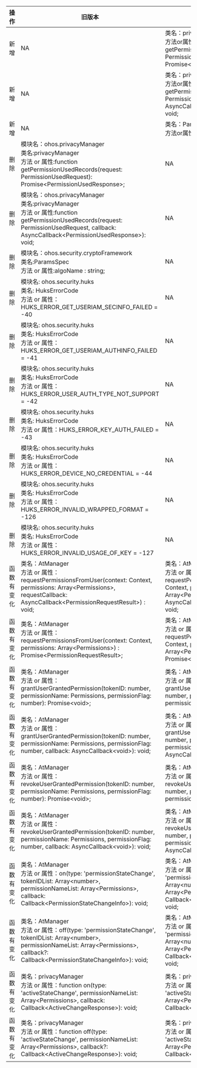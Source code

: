 | 操作 | 旧版本 | 新版本 | d.ts文件 |
| ---- | ------ | ------ | -------- |
|新增|NA|类名：privacyManager<br>方法or属性：function getPermissionUsedRecord(request: PermissionUsedRequest): Promise\<PermissionUsedResponse>;|@ohos.privacyManager.d.ts|
|新增|NA|类名：privacyManager<br>方法or属性：function getPermissionUsedRecord(request: PermissionUsedRequest, callback: AsyncCallback\<PermissionUsedResponse>): void;|@ohos.privacyManager.d.ts|
|新增|NA|类名：ParamsSpec<br>方法or属性：algName : string;|@ohos.security.cryptoFramework.d.ts|
|删除|模块名：ohos.privacyManager<br>类名:privacyManager<br>方法 or 属性:function getPermissionUsedRecords(request: PermissionUsedRequest): Promise\<PermissionUsedResponse>;|NA|@ohos.privacyManager.d.ts|
|删除|模块名：ohos.privacyManager<br>类名:privacyManager<br>方法 or 属性:function getPermissionUsedRecords(request: PermissionUsedRequest, callback: AsyncCallback\<PermissionUsedResponse>): void;|NA|@ohos.privacyManager.d.ts|
|删除|模块名：ohos.security.cryptoFramework<br>类名:ParamsSpec<br>方法 or 属性:algoName : string;|NA|@ohos.security.cryptoFramework.d.ts|
|删除|模块名: ohos.security.huks<br>类名: HuksErrorCode<br>方法 or 属性：HUKS_ERROR_GET_USERIAM_SECINFO_FAILED = -40|NA|@ohos.security.huks.d.ts|
|删除|模块名: ohos.security.huks<br>类名: HuksErrorCode<br>方法 or 属性：HUKS_ERROR_GET_USERIAM_AUTHINFO_FAILED = -41|NA|@ohos.security.huks.d.ts|
|删除|模块名: ohos.security.huks<br>类名: HuksErrorCode<br>方法 or 属性：HUKS_ERROR_USER_AUTH_TYPE_NOT_SUPPORT = -42|NA|@ohos.security.huks.d.ts|
|删除|模块名: ohos.security.huks<br>类名: HuksErrorCode<br>方法 or 属性：HUKS_ERROR_KEY_AUTH_FAILED = -43|NA|@ohos.security.huks.d.ts|
|删除|模块名: ohos.security.huks<br>类名: HuksErrorCode<br>方法 or 属性：HUKS_ERROR_DEVICE_NO_CREDENTIAL = -44|NA|@ohos.security.huks.d.ts|
|删除|模块名: ohos.security.huks<br>类名: HuksErrorCode<br>方法 or 属性：HUKS_ERROR_INVALID_WRAPPED_FORMAT = -126|NA|@ohos.security.huks.d.ts|
|删除|模块名: ohos.security.huks<br>类名: HuksErrorCode<br>方法 or 属性：HUKS_ERROR_INVALID_USAGE_OF_KEY = -127|NA|@ohos.security.huks.d.ts|
|函数有变化|类名：AtManager<br>方法 or 属性：requestPermissionsFromUser(context: Context, permissions: Array\<Permissions>, requestCallback: AsyncCallback\<PermissionRequestResult>) : void;<br>|类名：AtManager<br>方法 or 属性：requestPermissionsFromUser(context: Context, permissionList: Array\<Permissions>, requestCallback: AsyncCallback\<PermissionRequestResult>) : void;<br>|@ohos.abilityAccessCtrl.d.ts|
|函数有变化|类名：AtManager<br>方法 or 属性：requestPermissionsFromUser(context: Context, permissions: Array\<Permissions>) : Promise\<PermissionRequestResult>;<br>|类名：AtManager<br>方法 or 属性：requestPermissionsFromUser(context: Context, permissionList: Array\<Permissions>) : Promise\<PermissionRequestResult>;<br>|@ohos.abilityAccessCtrl.d.ts|
|函数有变化|类名：AtManager<br>方法 or 属性：grantUserGrantedPermission(tokenID: number, permissionName: Permissions, permissionFlag: number): Promise\<void>;<br>|类名：AtManager<br>方法 or 属性：grantUserGrantedPermission(tokenID: number, permissionName: Permissions, permissionFlags: number): Promise\<void>;<br>|@ohos.abilityAccessCtrl.d.ts|
|函数有变化|类名：AtManager<br>方法 or 属性：grantUserGrantedPermission(tokenID: number, permissionName: Permissions, permissionFlag: number, callback: AsyncCallback\<void>): void;<br>|类名：AtManager<br>方法 or 属性：grantUserGrantedPermission(tokenID: number, permissionName: Permissions, permissionFlags: number, callback: AsyncCallback\<void>): void;<br>|@ohos.abilityAccessCtrl.d.ts|
|函数有变化|类名：AtManager<br>方法 or 属性：revokeUserGrantedPermission(tokenID: number, permissionName: Permissions, permissionFlag: number): Promise\<void>;<br>|类名：AtManager<br>方法 or 属性：revokeUserGrantedPermission(tokenID: number, permissionName: Permissions, permissionFlags: number): Promise\<void>;<br>|@ohos.abilityAccessCtrl.d.ts|
|函数有变化|类名：AtManager<br>方法 or 属性：revokeUserGrantedPermission(tokenID: number, permissionName: Permissions, permissionFlag: number, callback: AsyncCallback\<void>): void;<br>|类名：AtManager<br>方法 or 属性：revokeUserGrantedPermission(tokenID: number, permissionName: Permissions, permissionFlags: number, callback: AsyncCallback\<void>): void;<br>|@ohos.abilityAccessCtrl.d.ts|
|函数有变化|类名：AtManager<br>方法 or 属性：on(type: 'permissionStateChange', tokenIDList: Array\<number>, permissionNameList: Array\<Permissions>, callback: Callback\<PermissionStateChangeInfo>): void;<br>|类名：AtManager<br>方法 or 属性：on(type: 'permissionStateChange', tokenIDList: Array\<number>, permissionList: Array\<Permissions>, callback: Callback\<PermissionStateChangeInfo>): void;<br>|@ohos.abilityAccessCtrl.d.ts|
|函数有变化|类名：AtManager<br>方法 or 属性：off(type: 'permissionStateChange', tokenIDList: Array\<number>, permissionNameList: Array\<Permissions>, callback?: Callback\<PermissionStateChangeInfo>): void;<br>|类名：AtManager<br>方法 or 属性：off(type: 'permissionStateChange', tokenIDList: Array\<number>, permissionList: Array\<Permissions>, callback?: Callback\<PermissionStateChangeInfo>): void;<br>|@ohos.abilityAccessCtrl.d.ts|
|函数有变化|类名：privacyManager<br>方法 or 属性：function on(type: 'activeStateChange', permissionNameList: Array\<Permissions>, callback: Callback\<ActiveChangeResponse>): void;<br>|类名：privacyManager<br>方法 or 属性：function on(type: 'activeStateChange', permissionList: Array\<Permissions>, callback: Callback\<ActiveChangeResponse>): void;<br>|@ohos.privacyManager.d.ts|
|函数有变化|类名：privacyManager<br>方法 or 属性：function off(type: 'activeStateChange', permissionNameList: Array\<Permissions>, callback?: Callback\<ActiveChangeResponse>): void;<br>|类名：privacyManager<br>方法 or 属性：function off(type: 'activeStateChange', permissionList: Array\<Permissions>, callback?: Callback\<ActiveChangeResponse>): void;<br>|@ohos.privacyManager.d.ts|

